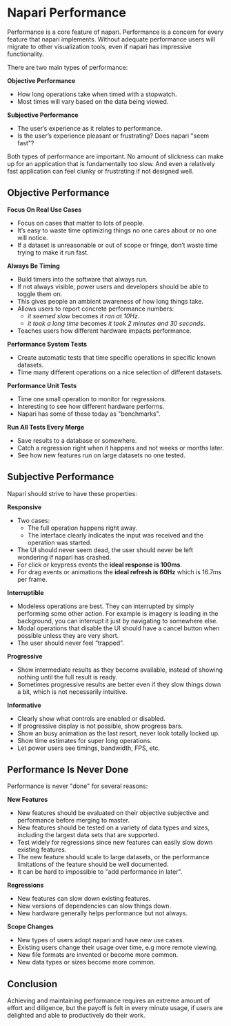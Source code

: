 # Napari Performance

Performance is a core feature of napari. Performance is a concern for every
feature that napari implements. Without adequate performance users will migrate
to other visualization tools, even if napari has impressive functionality.

There are two main types of performance:

**Objective Performance**
* How long operations take when timed with a stopwatch.
* Most times will vary based on the data being viewed.

**Subjective Performance**
* The user’s experience as it relates to performance.
* Is the user’s experience pleasant or frustrating? Does napari "seem fast"?

Both types of performance are important. No amount of slickness can make up for
an application that is fundamentally too slow. And even a relatively fast
application can feel clunky or frustrating if not designed well.

## Objective Performance

**Focus On Real Use Cases**

* Focus on cases that matter to lots of people.
* It’s easy to waste time optimizing things no one cares about or no one will
  notice.
* If a dataset is unreasonable or out of scope or fringe, don’t waste time
  trying to make it run fast.

**Always Be Timing**
* Build timers into the software that always run.
* If not always visible, power users and developers should be able to toggle them on.
* This gives people an ambient awareness of how long things take.
* Allows users to report concrete performance numbers:
  *  *it seemed slow* becomes *it ran at 10Hz*.
  *  *it took a long time* becomes *it took 2 minutes and 30 seconds*.
* Teaches users how different hardware impacts performance.

**Performance System Tests**
* Create automatic tests that time specific operations in specific known datasets.
* Time many different operations on a nice selection of different datasets.

**Performance Unit Tests**
* Time one small operation to monitor for regressions.
* Interesting to see how different hardware performs.
* Napari has some of these today as "benchmarks".

**Run All Tests Every Merge**
* Save results to a database or somewhere.
* Catch a regression right when it happens and not weeks or
  months later.
* See how new features run on large datasets no one tested.

## Subjective Performance

Napari should strive to have these properties:

**Responsive**
* Two cases:
  * The full operation happens right away.
  * The interface clearly indicates the input was received and the operation was
    started.
* The UI should never seem dead, the user should never be left wondering if
  napari has crashed.
* For click or keypress events the **ideal response is 100ms**.
* For drag events or animations the **ideal refresh is 60Hz** which is 16.7ms per
  frame.

**Interruptible**
* Modeless operations are best. They can interrupted by simply performing some
  other action. For example is imagery is loading in the background, you can
  interrupt it just by navigating to somewhere else.
* Modal operations that disable the UI should have a cancel button when possible
  unless they are very short.
* The user should never feel “trapped”.

**Progressive**
* Show intermediate results as they become available, instead of showing nothing
  until the full result is ready.
* Sometimes progressive results are better even if they slow things down a bit,
  which is not necessarily intuitive.

**Informative**
* Clearly show what controls are enabled or disabled.
* If progressive display is not possible, show progress bars.
* Show an busy animation as the last resort, never look totally locked up.
* Show time estimates for super long operations.
* Let power users see timings, bandwidth, FPS, etc.

## Performance Is Never Done

Performance is never "done" for several reasons:

**New Features**

* New features should be evaluated on their objective subjective and performance before merging to master.
* New features should be tested on a variety of data types and sizes, including the largest data sets that are supported.
* Test widely for regressions since new features can easily slow down existing features.
* The new feature should scale to large datasets, or the performance limitations of the feature should be well documented.
* It can be hard to impossible to "add performance in later".

**Regressions** 

* New features can slow down existing features.
* New versions of dependencies can slow things down.
* New hardware generally helps performance but not always.

**Scope Changes**

* New types of users adopt napari and have new use cases.
* Existing users change their usage over time, e.g more remote viewing.
* New file formats are invented or become more common.
* New data types or sizes become more common.

## Conclusion

Achieving and maintaining performance requires an extreme amount of effort
and diligence, but the payoff is felt in every minute usage, if users are
delighted and able to productively do their work.
